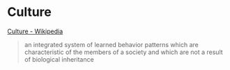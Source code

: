 # Culture

[Culture - Wikipedia](https://en.wikipedia.org/wiki/Culture)

> an integrated system of learned behavior patterns which are characteristic of the members of a society and which are not a result of biological inheritance
